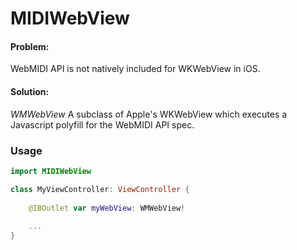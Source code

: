 # MIDIWebView

#### Problem:
WebMIDI API is not natively included for WKWebView in iOS.

#### Solution:
_WMWebView_
A subclass of Apple's WKWebView which executes a Javascript polyfill for the WebMIDI API spec.

### Usage

```swift
import MIDIWebView

class MyViewController: ViewController {
    
    @IBOutlet var myWebView: WMWebView!
    
    ...
}
```
